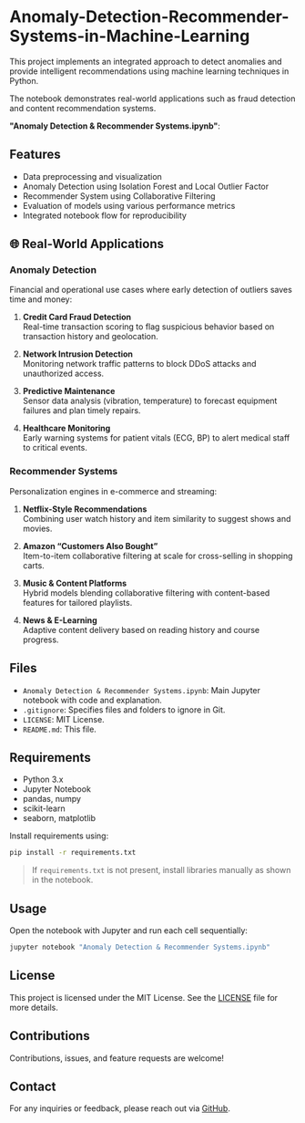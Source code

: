 # Anomaly-Detection-Recommender-Systems-in-Machine-Learning
This project implements an integrated approach to detect anomalies and provide intelligent recommendations using machine learning techniques in Python. 

The notebook demonstrates real-world applications such as fraud detection and content recommendation systems.

 **"Anomaly Detection & Recommender Systems.ipynb"**:

## Features

- Data preprocessing and visualization
- Anomaly Detection using Isolation Forest and Local Outlier Factor
- Recommender System using Collaborative Filtering
- Evaluation of models using various performance metrics
- Integrated notebook flow for reproducibility


## 🌐 Real-World Applications

### Anomaly Detection

Financial and operational use cases where early detection of outliers saves time and money:

1. **Credit Card Fraud Detection**  
   Real-time transaction scoring to flag suspicious behavior based on transaction history and geolocation.  

2. **Network Intrusion Detection**  
   Monitoring network traffic patterns to block DDoS attacks and unauthorized access.

3. **Predictive Maintenance**  
   Sensor data analysis (vibration, temperature) to forecast equipment failures and plan timely repairs.

4. **Healthcare Monitoring**  
   Early warning systems for patient vitals (ECG, BP) to alert medical staff to critical events.

### Recommender Systems

Personalization engines in e-commerce and streaming:

1. **Netflix-Style Recommendations**  
   Combining user watch history and item similarity to suggest shows and movies.

2. **Amazon “Customers Also Bought”**  
   Item-to-item collaborative filtering at scale for cross-selling in shopping carts.

3. **Music & Content Platforms**  
   Hybrid models blending collaborative filtering with content-based features for tailored playlists.

4. **News & E-Learning**  
   Adaptive content delivery based on reading history and course progress.


## Files

- `Anomaly Detection & Recommender Systems.ipynb`: Main Jupyter notebook with code and explanation.
- `.gitignore`: Specifies files and folders to ignore in Git.
- `LICENSE`: MIT License.
- `README.md`: This file.


## Requirements

- Python 3.x
- Jupyter Notebook
- pandas, numpy
- scikit-learn
- seaborn, matplotlib

Install requirements using:

```bash
pip install -r requirements.txt
```

> If `requirements.txt` is not present, install libraries manually as shown in the notebook.

## Usage

Open the notebook with Jupyter and run each cell sequentially:

```bash
jupyter notebook "Anomaly Detection & Recommender Systems.ipynb"
```

## License

This project is licensed under the MIT License. See the [LICENSE](LICENSE) file for more details.

## Contributions

Contributions, issues, and feature requests are welcome!

## Contact

For any inquiries or feedback, please reach out via [GitHub](https://github.com/OVONXavier).



